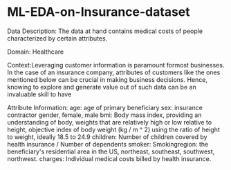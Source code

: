 # ML-EDA-on-Insurance-dataset

Data Description: The data at hand contains medical costs of people characterized by certain attributes.

Domain: Healthcare

Context:Leveraging customer information is paramount formost businesses. In the case of an insurance company, attributes of customers like the ones mentioned below can be crucial in making business decisions. Hence, knowing to explore and generate value out of such data can be an invaluable skill to have

Attribute Information:
age: age of primary beneficiary
sex: insurance contractor gender, female, male
bmi: Body mass index, providing an understanding of body, weights that are relatively high or low relative to height, objective index of body weight (kg / m ^ 2) using the ratio of height to weight, ideally 18.5 to 24.9
children: Number of children covered by health insurance / Number of dependents
smoker: Smokingregion: the beneficiary's residential area in the US, northeast, southeast, southwest, northwest.
charges: Individual medical costs billed by health insurance.
